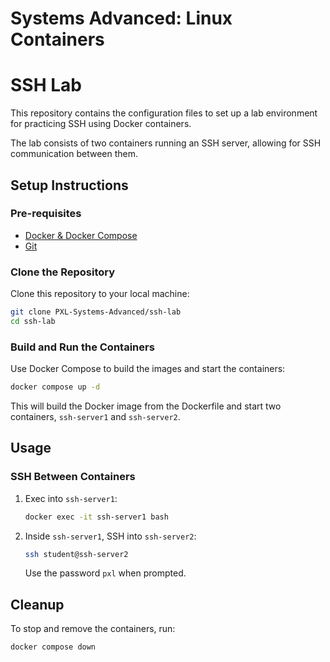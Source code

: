 # Systems Advanced: Linux Containers
# SSH Lab

This repository contains the configuration files to set up a lab environment for practicing SSH using Docker containers.

The lab consists of two containers running an SSH server, allowing for SSH communication between them.

## Setup Instructions

### Pre-requisites

- [Docker & Docker Compose](https://www.docker.com/get-started)
- [Git](https://github.com/git-guides/install-git)

### Clone the Repository

Clone this repository to your local machine:

```sh
git clone PXL-Systems-Advanced/ssh-lab
cd ssh-lab
```

### Build and Run the Containers

Use Docker Compose to build the images and start the containers:

```sh
docker compose up -d
```

This will build the Docker image from the Dockerfile and start two containers, `ssh-server1` and `ssh-server2`.

## Usage

### SSH Between Containers

1. Exec into `ssh-server1`:

    ```sh
    docker exec -it ssh-server1 bash
    ```

2. Inside `ssh-server1`, SSH into `ssh-server2`:

    ```sh
    ssh student@ssh-server2
    ```

    Use the password `pxl` when prompted.

## Cleanup

To stop and remove the containers, run:

```sh
docker compose down
```

